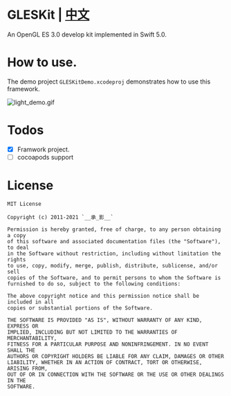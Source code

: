 # GLESKit | [中文](./README_CN.md)
An OpenGL ES 3.0 develop kit implemented in Swift 5.0.


# How to use.

The demo project `GLESKitDemo.xcodeproj` demonstrates how to use this framework.

![light_demo.gif](./docs/images/light_demo.gif)

# Todos

- [x] Framwork project.
- [ ] cocoapods support

# License

```
MIT License

Copyright (c) 2011-2021 `__承_影__`

Permission is hereby granted, free of charge, to any person obtaining a copy
of this software and associated documentation files (the "Software"), to deal
in the Software without restriction, including without limitation the rights
to use, copy, modify, merge, publish, distribute, sublicense, and/or sell
copies of the Software, and to permit persons to whom the Software is
furnished to do so, subject to the following conditions:

The above copyright notice and this permission notice shall be included in all
copies or substantial portions of the Software.

THE SOFTWARE IS PROVIDED "AS IS", WITHOUT WARRANTY OF ANY KIND, EXPRESS OR
IMPLIED, INCLUDING BUT NOT LIMITED TO THE WARRANTIES OF MERCHANTABILITY,
FITNESS FOR A PARTICULAR PURPOSE AND NONINFRINGEMENT. IN NO EVENT SHALL THE
AUTHORS OR COPYRIGHT HOLDERS BE LIABLE FOR ANY CLAIM, DAMAGES OR OTHER
LIABILITY, WHETHER IN AN ACTION OF CONTRACT, TORT OR OTHERWISE, ARISING FROM,
OUT OF OR IN CONNECTION WITH THE SOFTWARE OR THE USE OR OTHER DEALINGS IN THE
SOFTWARE.

```
